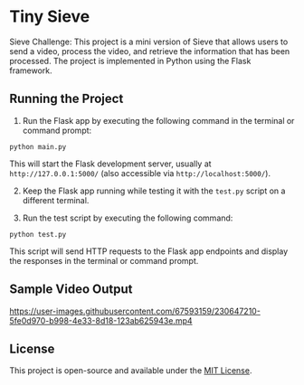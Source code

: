 # Tiny Sieve

Sieve Challenge:
This project is a mini version of Sieve that allows users to send a video, process the video, and retrieve the information that has been processed. The project is implemented in Python using the Flask framework.

## Running the Project

1. Run the Flask app by executing the following command in the terminal or command prompt:

```python main.py```

This will start the Flask development server, usually at `http://127.0.0.1:5000/` (also accessible via `http://localhost:5000/`).

2. Keep the Flask app running while testing it with the `test.py` script on a different terminal.

3. Run the test script by executing the following command:

```python test.py```

This script will send HTTP requests to the Flask app endpoints and display the responses in the terminal or command prompt.

## Sample Video Output

https://user-images.githubusercontent.com/67593159/230647210-5fe0d970-b998-4e33-8d18-123ab625943e.mp4

## License

This project is open-source and available under the [MIT License](LICENSE).
